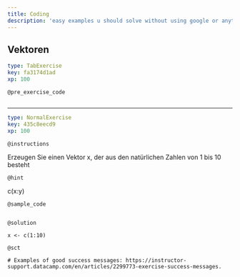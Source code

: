 ```yaml
---
title: Coding
description: 'easy examples u should solve without using google or anything else.'
---
```


## Vektoren

```yaml
type: TabExercise
key: fa3174d1ad
xp: 100
```

<!-- Guidelines for contexts: https://instructor-support.datacamp.com/en/articles/2375525-course-sequential-exercises. -->

`@pre_exercise_code`
```{r}

```

***

```yaml
type: NormalExercise
key: 435c8eecd9
xp: 100
```

`@instructions`
<!-- Guidelines for instructions https://instructor-support.datacamp.com/en/articles/2375526-course-coding-exercises. -->
Erzeugen Sie einen Vektor x, der aus den natürlichen Zahlen von 1 bis 10 besteht

`@hint`
<!-- Examples of good hints: https://instructor-support.datacamp.com/en/articles/2379164-hints-best-practices. -->
c(x:y)

`@sample_code`
```{r}

```

`@solution`
```{r}
x <- c(1:10)
```

`@sct`
```{r}
# Examples of good success messages: https://instructor-support.datacamp.com/en/articles/2299773-exercise-success-messages.
```
